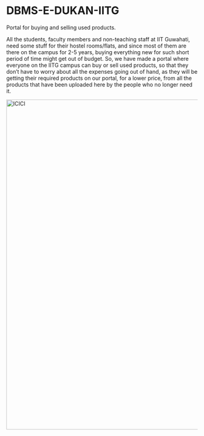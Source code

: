# DBMS-E-DUKAN-IITG

Portal for buying and selling used products.

All the students, faculty members and non-teaching staff at IIT Guwahati, need some stuff for their 
hostel rooms/flats, and since most of them are there on the campus for 2-5 years, buying 
everything new for such short period of time might get out of budget. So, we have made 
a portal where everyone on the IITG campus can buy or sell used products, so that 
they don’t have to worry about all the expenses going out of hand, as they will be getting 
their required products on our portal, for a lower price, from all the products that have been 
uploaded here by the people who no longer need it.

<img width="867" alt="ICICI" src="https://user-images.githubusercontent.com/76652079/144014697-7525e11d-e460-4c06-be5d-dfce5097913a.png">
